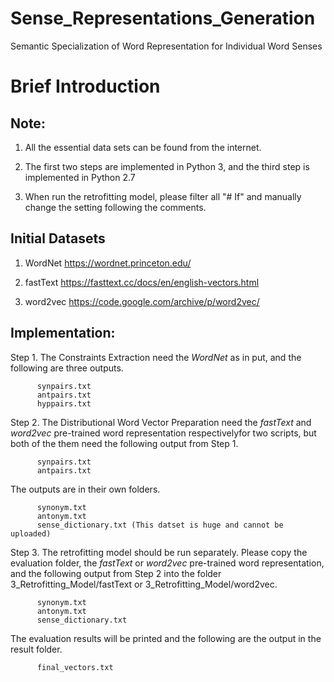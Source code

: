 # Sense_Representations_Generation
Semantic Specialization of Word Representation for Individual Word Senses


# Brief Introduction 


## Note:

1. All the essential data sets can be found from the internet.

2. The first two steps are implemented in Python 3, and the third step is implemented in Python 2.7

3. When run the retrofitting model, please filter all "# If" and manually change the setting following the comments.

## Initial Datasets

1. WordNet https://wordnet.princeton.edu/

2. fastText https://fasttext.cc/docs/en/english-vectors.html

3. word2vec https://code.google.com/archive/p/word2vec/


## Implementation:

Step 1. The Constraints Extraction need the _WordNet_ as in put, and the following are three outputs.

	      synpairs.txt
	      antpairs.txt
	      hyppairs.txt

Step 2. The Distributional Word Vector Preparation need the _fastText_ and _word2vec_ pre-trained word representation
        respectivelyfor two scripts, but both of the them need the following output from Step 1.
	
	      synpairs.txt
	      antpairs.txt
	
The outputs are in their own folders.
	 
	      synonym.txt
	      antonym.txt
	      sense_dictionary.txt (This datset is huge and cannot be uploaded)

Step 3. The retrofitting model should be run separately.
	Please copy the evaluation folder, the _fastText_ or _word2vec_ pre-trained word representation, and the
	following output from Step 2 into the folder 3_Retrofitting_Model/fastText or 3_Retrofitting_Model/word2vec.
	
	      synonym.txt
	      antonym.txt
	      sense_dictionary.txt

The evaluation results will be printed and the following are the output in the result folder.

	      final_vectors.txt



